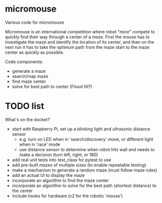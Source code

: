 # micromouse
Various code for micromouse

Micromouse is an international competition where robot "mice" compete to quickly find their way through a center of a maze. First the mouse has to investigate the maze and identify the location of its center, and then on the next run it has to take the optimum path from the maze start to the maze center as quickly as possible.

Code components:
 * generate a maze
 * search/map maze
 * find maze center
 * solve for best path to center (Flood fill?)

# TODO list
What's on the docket?
 * start with Raspberry Pi, set up a blinking light and ultrasonic distance sensor
   * e.g. turn on LED when in 'search/discovery' move, or different light when in 'race' mode
   * use distance sensor to determine when robot hits wall and needs to make a decision (turn left, right, or 180)
 * add real unit tests into test_class for pytest to use
 * add pre-built mazes of multiple sizes (to enable repeatable testing)
 * make a mechanism to generate a random maze (must follow maze rules)
 * add an actual UI to display the maze
 * incorporate an algorithm to find the maze center
 * incorporate an algorithm to solve for the best path (shortest distance) to the center
 * include hooks for hardware (c2 for the robotic 'mouse')
